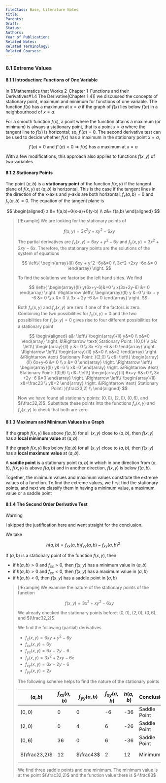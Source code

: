```yaml
---
fileClass: Base, Literature Notes
title: 
Parents: 
Draft: 
Status: 
Authors: 
Year of Publication: 
Related Notes: 
Related Terminology: 
Related Courses: 
---
```

### 8.1 Extreme Values
#### 8.1.1 Introduction: Functions of One Variable
In [[Mathematics that Works 2-Chapter 1-Functions and their Derivatives#1.4 The Derivative|Chapter 1.4]] we discussed the concepts of stationary point, maximum and minimum for functions of one variable. The function $f(x)$ has a maximum at $x=a$ if the graph of $f(x)$ lies below $f(a)$ in a neighbourhood of $x=a$. 

For a smooth function $f(x)$, a point where the function attains a maximum (or minimum) is always a stationary point, that is a point $x=a$ where the tangent line to $f(x)$ is horizontal; so, $f'(a)=0$. The second derivative test can be used to decide whether $f(x)$ has a maximum in the stationary point $x=a$,

$$
f'(a)=0 \text{ and } f''(a)<0 \Rightarrow f(x) \text{ has a maximum at }x=a
$$

With a few modifications, this approach also applies to functions $f(x,y)$ of two variables

#### 8.1.2 Stationary Points
The point $(a,b)$ is a **stationary point** of the function $f(x,y)$ if the tangent plane of $f(x,y)$ at $(a,b)$ is horizontal. This is the case if the tangent lines in the direction of the x-axis and y-axis are both horizontal, $f_x(a,b)=0$ and $f_y(a,b)=0$. The equation of the tangent plane is

$$
\begin{aligned}
z &= f(a,b)+0(x-a)+0(y-b) \\
z&= f(a,b)
\end{aligned}
$$

>[!Example]
>We are looking for the stationary points of 
>
>$$
>f(x,y)=3x^2y+xy^2 -6xy
>$$
>
>The partial derivatives are $f_x(x,y)=6xy+y^2 -6y$ and $f_y(x,y)=3x^2 +2xy-6x$. Therefore, the stationary points are the solutions of the system of equations
>
>$$
>\left\{
>\begin{array}{ll}
>6xy + y^2 -6y&=0 \\
>3x^2 +2xy -6x &= 0
>\end{array}
>\right.
>$$
>
>To find the solutions we factorise the left hand sides. We find
>
>$$
>\left\{
>\begin{array}{ll}
>y(6x+y-6)&=0 \\
>x(3x+2y-6) &= 0
>\end{array}
>\right. \Rightarrow
>\left\{
>\begin{array}{ll}
>y &=0 \\
>6x + y -6 &= 0 \\
>x &= 0 \\
>3x + 2y -6 &= 0
>\end{array}
>\right.
>$$
>
>Both $f_x(x,y)$ and $f_y(x,y)$ are zero if one of the factors is zero. Combining the two possibilities for $f_x(x,y)=0$ and the two possibilities for $f_y(x,y)=0$ gives rise to four different possibilities for a stationary point
>
>$$
>\begin{aligned}
>a&: \left\{
>\begin{array}{ll}
>y&=0 \\
>x&=0
>\end{array}
>\right. &\Rightarrow \text{ Stationary Point: }(0,0) \\
>b&: \left\{
>\begin{array}{ll}
>y &= 0 \\
>3x +2y -6 &=0
>\end{array}
>\right. \Rightarrow \left\{
>\begin{array}{ll}
>y&=0 \\
>x&=2
>\end{array}
>\right. &\Rightarrow \text{ Stationary Point: }(2,0) \\
>c&: \left\{
>\begin{array}{ll}
>6x+y-6 &= 0 \\
>x &= 0
>\end{array}
>\right. \Rightarrow \left\{
>\begin{array}{ll}
>y&=6 \\
>x&=0
>\end{array}
>\right. &\Rightarrow \text{ Stationary Point: }(0,6) \\
>d&: \left\{
>\begin{array}{ll}
>6x+y-6&=0 \\
>3x +2y -6 &=0
>\end{array}
>\right. \Rightarrow \left\{
>\begin{array}{ll}
>x&=\frac23 \\
>y&=2
>\end{array}
>\right. &\Rightarrow \text{ Stationary Point: }(\frac23,2) \\
>\end{aligned}
>$$
>
>Now we have found all stationary points: $(0,0)$, $(2,0)$, $(0,6)$, and $(\frac32,2)$. Substitute these points into the functions $f_x(x,y)$ and $f_y(x,y)$ to check that both are zero


#### 8.1.3 Maximum and Minimum Values in a Graph
If the graph $f(x,y)$ lies above $f(a,b)$ for all $(x,y)$ close to $(a,b)$, then $f(x,y)$ has a **local minimum value** at $(a,b)$.

If the graph $f(x,y)$ lies below $f(a,b)$ for all $(x,y)$ close to $(a,b)$, then $f(x,y)$ has a **local maximum value** at $(a,b)$.

A **saddle point** is a stationary point $(a,b)$ in which in one direction from $(a,b)$, $f(x,y)$ is above $f(a,b)$ and in another direction, $f(x,y)$ is below $f(a,b)$. 

Together, the minimum values and maximum values constitute the extreme values of a function. To find the extreme values, we first find the stationary points, and next we classify them in having a minimum value, a maximum value or a saddle point

#### 8.1.4 The Second Order Derivative Test

>[!Warning]
>I skipped the justification here and went straight for the conclusion. 

We take

$$
h(a,b)=f_{xx}(a,b)f_{yy}(a,b) -f_{xy}(a,b)^2
$$

If $(a,b)$ is a stationary point of the function $f(x,y)$, then
- if $h(a,b) \gt 0$ and $f_{xx} \gt 0$, then $f(x,y)$ has a minimum value in $(a,b)$
- if $h(a,b) \gt 0$ and $f_{xx} \lt 0$, then $f(x,y)$ has a maximum value in $(a,b)$
- if $h(a,b) \lt 0$, then $f(x,y)$ has a saddle point in $(a,b)$

>[!Example]
>We examine the nature of the stationary points of the function
>
>$$
>f(x,y)=3x^2 +xy^2 -6xy
>$$
>
>We already checked the stationary points before: $(0,0)$, $(2,0)$, $(0,6)$, and $(\frac32,2)$. 
>
>We find the following (partial) derivatives
>- $f_{x}(x,y)=6xy+y^2 -6y$
>- $f_{xx}(x,y)=6y$
>- $f_{yx}(x,y)=6x+2y-6$
>- $f_y(x,y)=3x^2 +2xy -6x$
>- $f_{xy}(x,y)=6x + 2y -6$
>- $f_{yy}(x,y)=2x$
>
>The following scheme helps to find the nature of the stationary points
>
>
>| $(a,b)$       | $f_{xx}(a,b)$ | $f_{yy}(a,b)$ | $f_{xy}(a,b)$ | $h(a,b)$ | Conclusion   | $f(a,b)$   |
>| ------------- | ------------- | ------------- | ------------- | -------- | ------------ | ---------- |
>| $(0,0)$       | 0             | 0             | -6            | -36      | Saddle Point | 0          |
>| $(2,0)$       | 0             | 4             | 6             | -26      | Saddle Point | 0          |
>| $(0,6)$       | 36            | 0             | 6             | -36      | Saddle Point | 0          |
>| $(\frac23,2)$ | 12            | $\frac43$     | 2             | 12       | Minimum      | $-\frac83$ |
>
>We find three saddle points and one minimum. The minimum value is at the point $(\frac32,2)$ and the function value there is $-\frac83$









